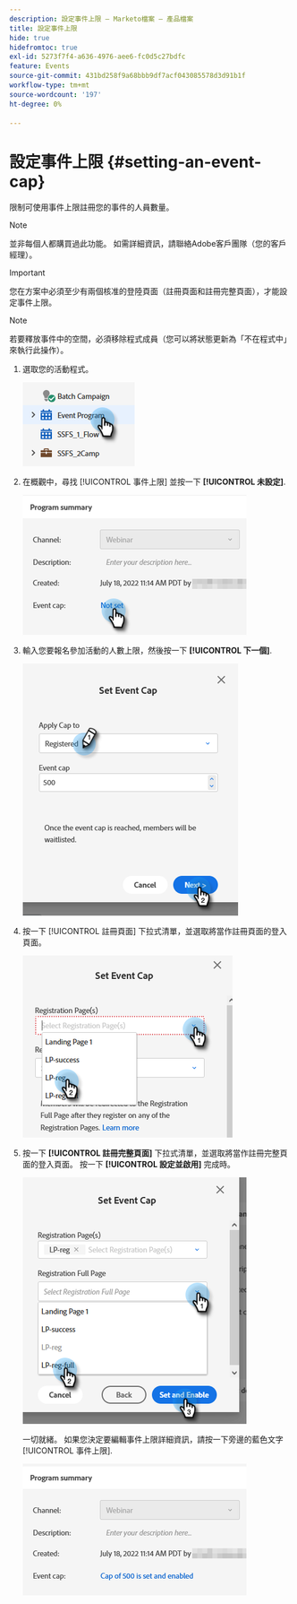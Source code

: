 ```yaml
---
description: 設定事件上限 — Marketo檔案 — 產品檔案
title: 設定事件上限
hide: true
hidefromtoc: true
exl-id: 5273f7f4-a636-4976-aee6-fc0d5c27bdfc
feature: Events
source-git-commit: 431bd258f9a68bbb9df7acf043085578d3d91b1f
workflow-type: tm+mt
source-wordcount: '197'
ht-degree: 0%

---
```


# 設定事件上限 {#setting-an-event-cap}

限制可使用事件上限註冊您的事件的人員數量。

>[!NOTE]
>
>並非每個人都購買過此功能。 如需詳細資訊，請聯絡Adobe客戶團隊（您的客戶經理）。

>[!IMPORTANT]
>您在方案中必須至少有兩個核准的登陸頁面（註冊頁面和註冊完整頁面），才能設定事件上限。

>[!NOTE]
>
>若要釋放事件中的空間，必須移除程式成員（您可以將狀態更新為「不在程式中」來執行此操作）。

1. 選取您的活動程式。

   ![](assets/setting-an-event-cap-1.png)

1. 在概觀中，尋找 [!UICONTROL 事件上限] 並按一下 **[!UICONTROL 未設定]**.

   ![](assets/setting-an-event-cap-2.png)

1. 輸入您要報名參加活動的人數上限，然後按一下 **[!UICONTROL 下一個]**.

   ![](assets/setting-an-event-cap-3.png)

1. 按一下 [!UICONTROL 註冊頁面] 下拉式清單，並選取將當作註冊頁面的登入頁面。

   ![](assets/setting-an-event-cap-4.png)

1. 按一下 **[!UICONTROL 註冊完整頁面]** 下拉式清單，並選取將當作註冊完整頁面的登入頁面。 按一下 **[!UICONTROL 設定並啟用]** 完成時。

   ![](assets/setting-an-event-cap-5.png)

   一切就緒。 如果您決定要編輯事件上限詳細資訊，請按一下旁邊的藍色文字 [!UICONTROL 事件上限].

   ![](assets/setting-an-event-cap-6.png)
